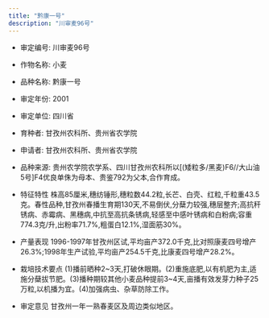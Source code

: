 ```yaml
---
title: "黔康一号"
description: "川审麦96号"
---
```

* 审定编号:  川审麦96号

*  作物名称:  小麦

*  品种名称:  黔康一号

*  审定年份:  2001

*  审定单位:  四川省

* 育种者:  甘孜州农科所、贵州省农学院

*  申请者:  甘孜州农科所、贵州省农学院

*  品种来源:  贵州农学院农学系、四川甘孜州农科所以[(矮粒多/黑麦)F6//大山油5号]F4优良单侏为母本、贵鉴792为父本,合作育成。

*  特征特性
株高85厘米,穗纺锤形,穗粒数44.2粒,长芒、白壳、红粒,千粒重43.5克。春性品种,甘孜州春播生育期130天,不易倒伏,分蘖力较强,穗层整齐;高抗秆锈病、赤霉病、黑穗病,中抗至高抗条锈病,轻感至中感叶锈病和白粉病;容重774.3克/升,出粉率71.7%,粗蛋白12.1%,湿面筋30%。

*  产量表现
1996-1997年甘孜州区试,平均亩产372.0千克,比对照康麦四号增产26.3%;1998年生产试验,平均亩产254.5千克,比康麦四号增产28.2%。

*  栽培技术要点
(1)播前晒种2~3天,打破休眼期。(2)重施底肥,以有机肥为主,适施分蘖拔节肥。(3)播种期较其他小麦品种提前3~4天,亩播有效发芽力种子25万粒,以机播为宜。(4)加强病虫、杂草防除工作。

*  审定意见
甘孜州一年一熟春麦区及周边类似地区。
